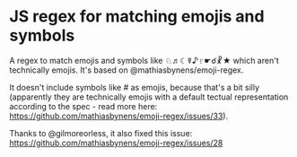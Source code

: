 # JS regex for matching emojis and symbols

A regex to match emojis and symbols like ♘♬☾☤♪♇☛☌☧★ which aren't technically emojis. It's based on @mathiasbynens/emoji-regex.

It doesn't include symbols like # as emojis, because that's a bit silly (apparently they are technically emojis with a default tectual representation according to the spec - read more here: https://github.com/mathiasbynens/emoji-regex/issues/33).

Thanks to @gilmoreorless, it also fixed this issue: https://github.com/mathiasbynens/emoji-regex/issues/28
